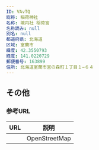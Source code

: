```yaml
---
ID: VAvTQ
総称: 稲荷神社
名称: 境内社 稲荷宮
名称読み: null
別名: null
都道府県: 北海道
区域: 室蘭市
緯度: 42.3550793
経度: 141.0220729
郵便番号: 163899
住所: 北海道室蘭市宮の森町１丁目１−６４
---
```


## その他

### 参考URL

| URL | 説明          |
| --- | ------------- |
|     | OpenStreetMap |
